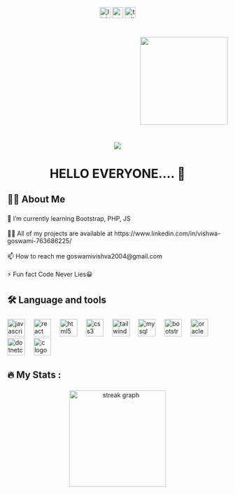 <div align="center">
  <img src="https://img.shields.io/static/v1?message=LinkedIn&logo=linkedin&label=&color=0077B5&logoColor=white&labelColor=&style=for-the-badge" height="25" alt="linkedin logo"  />
  <img src="https://img.shields.io/static/v1?message=Youtube&logo=youtube&label=&color=FF0000&logoColor=white&labelColor=&style=for-the-badge" height="25" alt="youtube logo"  />
  <img src="https://img.shields.io/static/v1?message=Twitter&logo=twitter&label=&color=1DA1F2&logoColor=white&labelColor=&style=for-the-badge" height="25" alt="twitter logo"  />
</div>

###

<br clear="both">

<div align="right">
  <img height="200" src="https://wallpapercave.com/wp/wp7183660.jpg"  />
</div>

###

<br clear="both">

<div align="center">
  <img src="https://visitor-badge.laobi.icu/badge?page_id=VishwaGoswami1407 .VishwaGoswami1407 &left_color=darkslategrey&right_color=blue"  />
</div>

###

<h1 align="center">HELLO EVERYONE.... 👋</h1>

###

<h2 align="left">👩‍💻  About Me</h2>

###

<p align="left">🌱 I’m currently learning Bootstrap, PHP, JS<br><br>👨‍💻 All of my projects are available at https://www.linkedin.com/in/vishwa-goswami-763686225/<br><br>📫 How to reach me goswamivishva2004@gmail.com<br><br>⚡ Fun fact Code Never Lies😀</p>

###

<h2 align="left">🛠 Language and tools</h2>

###

<div align="left">
  <img src="https://cdn.jsdelivr.net/gh/devicons/devicon/icons/javascript/javascript-original.svg" height="40" alt="javascript logo"  />
  <img width="12" />
  <img src="https://cdn.jsdelivr.net/gh/devicons/devicon/icons/react/react-original.svg" height="40" alt="react logo"  />
  <img width="12" />
  <img src="https://cdn.jsdelivr.net/gh/devicons/devicon/icons/html5/html5-original.svg" height="40" alt="html5 logo"  />
  <img width="12" />
  <img src="https://cdn.jsdelivr.net/gh/devicons/devicon/icons/css3/css3-original.svg" height="40" alt="css3 logo"  />
  <img width="12" />
  <img src="https://cdn.jsdelivr.net/gh/devicons/devicon/icons/tailwindcss/tailwindcss-original-wordmark.svg" height="40" alt="tailwindcss logo"  />
  <img width="12" />
  <img src="https://cdn.jsdelivr.net/gh/devicons/devicon/icons/mysql/mysql-original.svg" height="40" alt="mysql logo"  />
  <img width="12" />
  <img src="https://cdn.jsdelivr.net/gh/devicons/devicon/icons/bootstrap/bootstrap-original.svg" height="40" alt="bootstrap logo"  />
  <img width="12" />
  <img src="https://cdn.jsdelivr.net/gh/devicons/devicon/icons/oracle/oracle-original.svg" height="40" alt="oracle logo"  />
  <img width="12" />
  <img src="https://cdn.jsdelivr.net/gh/devicons/devicon/icons/dotnetcore/dotnetcore-original.svg" height="40" alt="dotnetcore logo"  />
  <img width="12" />
  <img src="https://cdn.jsdelivr.net/gh/devicons/devicon/icons/c/c-original.svg" height="40" alt="c logo"  />
</div>

###

<h2 align="left">🔥   My Stats :</h2>

###

<div align="center">
</div>

###

<div align="center">
  <img src="https://streak-stats.demolab.com?user=VishwaGoswami1407 &locale=en&mode=daily&theme=dark&hide_border=false&border_radius=5&order=3" height="220" alt="streak graph"  />
</div>

###

